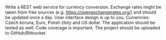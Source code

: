 Write a REST web service for currency conversion.
Exchange rates might be taken from free sources (e.g. https://openexchangerates.org/) and should be updated once a day.
User interface design is up to you. 
Currencies: Czech koruna, Euro, Polish złoty and US dollar.
The application should be tested as well. Code coverage is important.
The project should be uploaded to GitHub/Bitbucket.  
